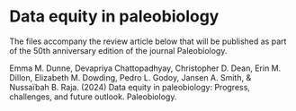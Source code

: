 # Data equity in paleobiology

The files accompany the review article below that will be published as part of the 50th anniversary edition of the journal Paleobiology.

Emma M. Dunne, Devapriya Chattopadhyay, Christopher D. Dean, Erin M. Dillon, Elizabeth M. Dowding, Pedro L. Godoy, Jansen A. Smith, & Nussaïbah B. Raja. (2024) Data equity in paleobiology: Progress, challenges, and future outlook. Paleobiology.

